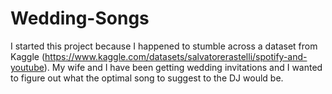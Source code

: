 # Wedding-Songs

I started this project because I happened to stumble across a dataset from Kaggle (https://www.kaggle.com/datasets/salvatorerastelli/spotify-and-youtube). My wife and I have been getting wedding invitations and I wanted to figure out what the optimal song to suggest to the DJ would be.
